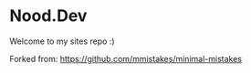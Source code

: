 # Nood.Dev

Welcome to my sites repo :)

Forked from:
https://github.com/mmistakes/minimal-mistakes
